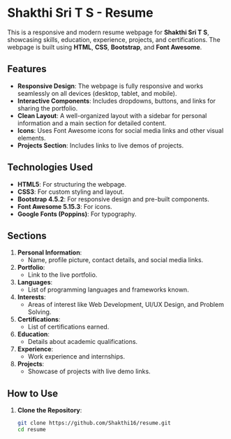 # Shakthi Sri T S - Resume

This is a responsive and modern resume webpage for **Shakthi Sri T S**, showcasing skills, education, experience, projects, and certifications. The webpage is built using **HTML**, **CSS**, **Bootstrap**, and **Font Awesome**.

## Features
- **Responsive Design**: The webpage is fully responsive and works seamlessly on all devices (desktop, tablet, and mobile).
- **Interactive Components**: Includes dropdowns, buttons, and links for sharing the portfolio.
- **Clean Layout**: A well-organized layout with a sidebar for personal information and a main section for detailed content.
- **Icons**: Uses Font Awesome icons for social media links and other visual elements.
- **Projects Section**: Includes links to live demos of projects.

## Technologies Used
- **HTML5**: For structuring the webpage.
- **CSS3**: For custom styling and layout.
- **Bootstrap 4.5.2**: For responsive design and pre-built components.
- **Font Awesome 5.15.3**: For icons.
- **Google Fonts (Poppins)**: For typography.

## Sections
1. **Personal Information**:
   - Name, profile picture, contact details, and social media links.
2. **Portfolio**:
   - Link to the live portfolio.
3. **Languages**:
   - List of programming languages and frameworks known.
4. **Interests**:
   - Areas of interest like Web Development, UI/UX Design, and Problem Solving.
5. **Certifications**:
   - List of certifications earned.
6. **Education**:
   - Details about academic qualifications.
7. **Experience**:
   - Work experience and internships.
8. **Projects**:
   - Showcase of projects with live demo links.

## How to Use
1. **Clone the Repository**:
   ```bash
   git clone https://github.com/Shakthi16/resume.git
   cd resume
